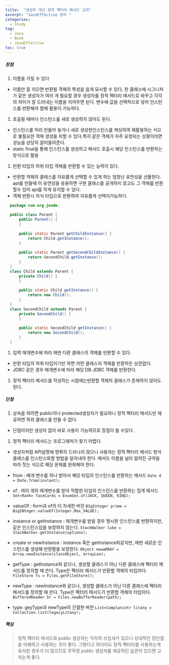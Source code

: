 ```yaml
---
title:  "생성자 대신 정적 팩터리 메서드 고려"
excerpt: "JavaEffective 정리 "
categories:
  - Study
tag:
  - Java
  - Book
  - JavaEffective
toc: true
---
```



##### 장점

1. 이름을 가질 수 있다 
  - 이름만 잘 지으면 반환될 객체의 특성을 쉽게 묘사할 수 있다,  한 클래스에 시그니처가 같은 생성자가 여러 개 필요할 경우 생성자를 정적 팩터리 메서드로 바꾸고 각각의 차이가 잘 드러내는 이름을 지어주면 된다. 변수에 값을 선택적으로 넣어 인스턴스를 반환해야 할때 활용이 가능하다.
  
1. 호출될 때마다 인스턴스를 새로 생성하지 않아도 된다.
  - 인스턴스를 미리 만들어 놓거나 새로 생성한인스턴스를 캐싱하여 재활용하는 식으로 불필요한 객체 생성을 피할 수 있다.특히 같은 객체가 자주 요청되는 상황이라면 성능을 상당히 끌어올려준다. 
  - static final을 통해 인스턴스를 생성하고 메서드 호출시 해당 인스턴스를 반환하는 방식으로 활용

1. 반환 타입의 하위 타입 객체를 반환할 수 있는 능력이 있다. 
  - 반환할 객체의 클래스를 자유롭게 선택할 수 있게 하는 엄청난 유연성을 선물한다. api를 만들때 이 유연성을 응용하면 구현 클래스를 공개하지 않고도 그 객체를 반환할수 있어 api를 작게 유지할 수 있다. 
  - 객체 반환시 자식 타입으로 반환하여 자유롭게 선택이가능하다.
  ```java
	package com.org.joode;
	
	public class Parent {
		public Parent() {
		}
	
		public static Parent getChildInstance() {
			return Child.getInstance();
		}
	
		public static Parent getSecondChildInstance() {
			return SecondChild.getInstance();
		}
	}
	class Child extends Parent {
		private Child() {
		}
	
		public static Child getInstance() {
			return new Child();
		}
	}
	class SecondChild extends Parent {
		private SecondChild() {
		}
	
		public static SecondChild getInstance() {
			return new SecondChild();
		}
	}
  ```
1.  입력 매개변수에 따라 매번 다른 클래스의 객체를 반환할 수 있다.
  - 반환 타입의 하위 타입이기만 하면 어떤 클래스의 객체를 반환하든 상관없다.
  - JDBC 같은 경우 매개변수에 따라 해당 DB JDBC 객체를 반환한다.

1.  정적 팩터리 메서드를 작성하는 시점에는반환할 객체의 클래스가 존재하지 않아도 된다.


##### 단점

1. 상속을 하려면 public이나 protected생성자가 필요하니 정적 팩터리 메서드만 제공하면 하위 클래스를 만들 수 없다.
  - 단점이지만 생성자 없이 바로 사용이 가능하므로 장점이 될 수있다.


1. 정적 팩터리 메서드는 프로그래머가 찾기 어렵다.
  - 생성자처럼 API설명에 명확히 드라나지 않으니 사용자는 정적 팩터리 메서드 방식 클래스를 인스턴스화할 방법을 알아내야 한다.
메서드 이름을 널리 알려진 규약을 따라 짓는 식으로 해당 문제를 완화해야 한다.

  - from : 배개 변수를 하나 받아서 해당 타입의 인스턴스를 반환하는 메서드
  ```Date d = Date.from(instant);```

  - of : 여러 개의 매개변수를 받아 적합한 타입의 인스턴스를 반환하는 집계 메서드
  ```Set<Rank> faceCards = EnumSet.of(JACK, QUEEN, KING);```

  - valueOf : form과 of의 더 자세한 버전
  ```BIgInteger prime = BigINteger.valueOf(Integer.Max_VALUE);```

  - instance or getInstance : 매개변수를 받을 경우 명시한  인스턴스를 반환하지만, 같은 인스턴스임을 보장하지 않는다.
  ```StackWalker luke = StackWalker.getInstance(options);```

  - create or newInstance : instance 혹은 getInstance와같지만, 매번 새로운 인스턴스를 생성해 반환함을 보장한다.
  ```Object newaRRAY = Array.newInstance(classObject, arrayLen);```

  - getType : getInstance와 같으나, 생성할 클래스가 아닌 다른 클래스에 팩터리 메서드를 정의할 때 쓴다. Type은 팩터리 메서드가 반환할 객체의 타입이다. 
  ```FileStore fs = Files.getFileStore();```

  - newType : newInstance와 같으나, 생성할 클래스가 아닌 다른 클래스에 팩터리 메서드를 정의할 때 쓴다. Type은 팩터리 메서드가 반환할 객체의 타입이다. 
  ```BufferedReader br = Files.newBufferReader(path);```

  - type: geyType과 newType의 간결한 버전
  ```List<Complanint> litany = Collection.list(legacyLitany);```

##### 핵심
> 정적 팩터리 메서드와 public 생성자는 각자의 쓰임새가 있으니 상대적인 장단점을 이해하고 사용하는 것이 좋다. 그렇다고 하더라도 정적 팩터리를 사용하는게 유리한 경우가 더 많으므로 무작정 public 생성자를 제공하던 습관이 있으면 고치는게 좋다.
